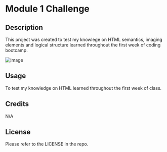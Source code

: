 # Module 1 Challenge


## Description

This project was created to test my knowlege on HTML semantics, imaging elements and logical structure learned throughout the first week of coding bootcamp. 

![image](https://user-images.githubusercontent.com/115906481/200482477-e333c111-2ec2-4643-beb1-e1fc2e529bc8.png)



## Usage

To test my knowledge on HTML learned throughout the first week of class. 

## Credits

N/A

## License

Please refer to the LICENSE in the repo.